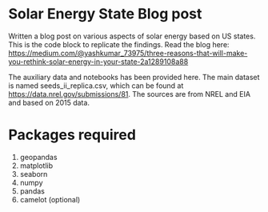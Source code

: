 # Solar Energy State Blog post
Written a blog post on various aspects of solar energy based on US states. This is the code block to replicate the findings. Read the blog here: https://medium.com/@yashkumar_73975/three-reasons-that-will-make-you-rethink-solar-energy-in-your-state-2a1289108a88

The auxiliary data and notebooks has been provided here. The main dataset is named seeds_ii_replica.csv, which can be found at https://data.nrel.gov/submissions/81. The sources are from NREL and EIA and based on 2015 data.

# Packages required
1. geopandas
2. matplotlib
3. seaborn
4. numpy
5. pandas
6. camelot (optional)
